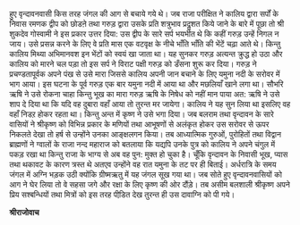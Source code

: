 हुए वृन्दावनवासी किस तरह जंगल की आग से बचाये गये थे। जब राजा परीक्षित ने कालिय द्वारा सर्पों के निवास रमणक द्वीप को छोडऩे तथा गरुड़ द्वारा उसके प्रति शत्रुभाव प्रदॢशत किये जाने के बारे में पूछा तो श्री शुकदेव गोस्वामी ने इस प्रकार उत्तर दिया: उस द्वीप के सारे सर्प भयभीत थे कि कहीं गरुड़ उन्हें निगल न जाय। उसे प्रसन्न करने के लिए वे प्रति मास एक वटवृक्ष के नीचे भाँति भाँति की भेंटें चढ़ा आते थे। किन्तु कालिय मिथ्या अभिमानवश इन भेंटों को स्वयं खा जाता था। यह सुनकर गरुड़ अत्यन्त क्रुद्ध हो उठा और कालिय को मारने चल पड़ा तो इस सर्प ने विराट पक्षी गरुड़ को डँसना शुरू कर दिया। गरुड़ ने प्रचण्डतापूर्वक अपने पंख से उसे मारा जिससे कालिय अपनी जान बचाने के लिए यमुना नदी के सरोवर में भाग आया। इस घटना के पूर्व गरुड़ एक बार यमुना नदी में आया था और मछलियाँ खाने लगा था। सौभरि ऋषि ने उसे रोकना चाहा किन्तु भूख का मारा गरुड़ ऋषि के निषेध को नहीं मान पाया अत: ऋषि ने उसे शाप दे दिया था कि यदि वह दुबारा वहाँ आया तो तुरन्त मर जायेगा। कालिय ने यह सुन लिया था इसलिए वह वहाँ निडऱ होकर रहता था। किन्तु अन्त में कृष्ण ने उसे भगा दिया। जब बलराम तथा वृन्दावन के सारे वासियों ने श्रीकृष्ण को विभिन्न प्रकार के मणियों तथा आभूषणों से अलंकृत होकर उस सरोवर से ऊपर निकलते देखा तो हर्ष से उन्होंने उनका आङ्क्षलगन किया। तब आध्यात्मिक गुरुओं, पुरोहितों तथा विद्वान ब्राह्मणों ने ग्वालों के राजा नन्द महाराज को बतलाया कि यद्यपि उनके पुत्र को कालिय ने अपने चंगुल में पकड़ रखा था किन्तु राजा के भाग्य से अब वह पुन: मुक्त हो चुका है। चूँकि वृन्दावन के निवासी भूख, प्यास तथा थकावट के कारण त्रस्त थे अतएव उन्होंने वह रात यमुना के तट पर ही बिताई। अर्धरात्रि के समय जंगल में अग्नि भड़क उठी क्योंकि ग्रीष्मऋतु में यह जंगल सूख गया था। जब सोते हुए वृन्दावनवासियों को आग ने घेर लिया तो वे सहसा जगे और रक्षा के लिए कृष्ण की ओर दौंड़े। तब असीम बलशाली श्रीकृष्ण अपने प्रिय सश्बन्धियों तथा मित्रों को इस तरह पीडि़त देख तुरन्त ही उस दावाग्नि को पी गये।  

**श्रीराजोवाच** 